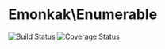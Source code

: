 # Emonkak\Enumerable

[![Build Status](https://travis-ci.org/emonkak/php-enumerable.svg)](https://travis-ci.org/emonkak/php-enumerable)
[![Coverage Status](https://coveralls.io/repos/emonkak/php-enumerable/badge.svg)](https://coveralls.io/r/emonkak/php-enumerable)
